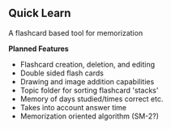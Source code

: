## Quick Learn
A flashcard based tool for memorization 

**Planned Features**
* Flashcard creation, deletion, and editing
* Double sided flash cards
* Drawing and image addition capabilities
* Topic folder for sorting flashcard 'stacks'
* Memory of days studied/times correct etc.
* Takes into account answer time
* Memorization oriented algorithm (SM-2?)